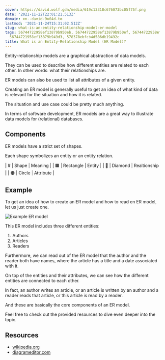```yaml
---
cover: https://david.wolf.gdn/media/619c13318c676073bc05f75f.png
date: '2021-11-22T22:01:21.513Z'
domain: xn--david-9u04d.to
lastmod: '2021-11-24T15:31:02.512Z'
slug: what-is-an-entity-relationship-model-er-model
tags: 56744722958ef13879b950eb, 56744722958ef13879b950ef, 56744722958ef13879b951bb,
  56744721958ef13879b949d3, 578378ebfcb4d586db19492c
title: What is an Entity-Relationship Model (ER Model)?
---
```


Entity-relationship models are a graphical abstraction of data models.


They can be used to describe how different entities are related to each other. In other words: what their relationships are.


ER models can also be used to list all attributes of a given entity.


Creating an ER model is generally useful to get an idea of what kind of data is relevant for the situation and how it is related.


The situation and use case could be pretty much anything.


In terms of software development, ER models are a great way to illustrate data models for (relational) databases.


Components
----------


ER models have a strict set of shapes.


Each shape symbolizes an entity or an entity relation.





| # | Shape | Meaning |
| 🟧 | Rectangle | Entity |
| 🔶 | Diamond | Realtionship |
| 🟠 | Circle | Attribute |


Example
-------


To get an idea of how to create an ER model and how to read en ER model, let us just create one.


![Example ER model](https://cdn.hashnode.com/res/hashnode/image/upload/v1637617887641/M2LIwK3Ep.jpeg?auto=compress)


This ER model includes three different entities:


1. Authors
2. Articles
3. Readers


Furthermore, we can read out of the ER model that the author and the reader both have names, where the article has a title and a date associated with it.


On top of the entities and their attributes, we can see how the different entities are connected to each other.


In fact, an author writes an article, or an article is written by an author and a reader reads that article, or this article is read by a reader.


And these are basically the core components of an ER model.


Feel free to check out the provided resources to dive even deeper into the topic.


Resources
---------


* [wikipedia.org](https://en.wikipedia.org/wiki/Entity%E2%80%93relationship_model)
* [diagrameditor.com](https://www.diagrameditor.com)


